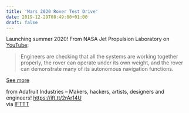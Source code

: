 ```yaml
---
title: 'Mars 2020 Rover Test Drive'
date: 2019-12-29T08:49:00+01:00
draft: false
---
```


Launching summer 2020! From NASA Jet Propulsion Laboratory on [YouTube](https://www.youtube.com/watch?v=hrF5YwR-j24&feature=youtu.be):

> Engineers are checking that all the systems are working together properly, the rover can operate under its own weight, and the rover can demonstrate many of its autonomous navigation functions.

[See more](https://www.youtube.com/watch?v=hrF5YwR-j24&feature=youtu.be)

  
  
from Adafruit Industries – Makers, hackers, artists, designers and engineers! https://ift.tt/2rAr14U  
via [IFTTT](https://ifttt.com/?ref=da&site=blogger)